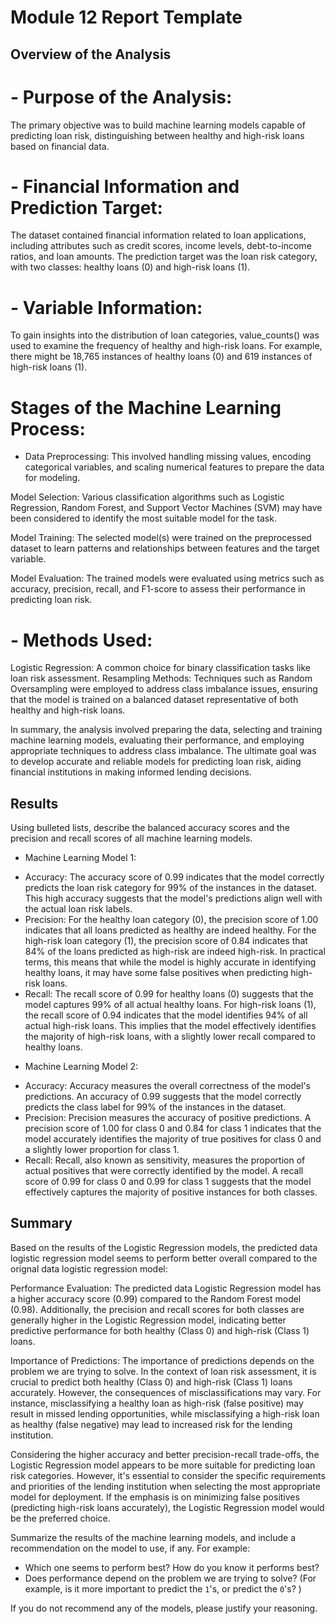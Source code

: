 # Module 12 Report Template

## Overview of the Analysis

# - Purpose of the Analysis:
The primary objective was to build machine learning models capable of predicting loan risk, distinguishing between healthy and high-risk loans based on financial data.

# - Financial Information and Prediction Target:
The dataset contained financial information related to loan applications, including attributes such as credit scores, income levels, debt-to-income ratios, and loan amounts.
The prediction target was the loan risk category, with two classes: healthy loans (0) and high-risk loans (1).

# - Variable Information:
To gain insights into the distribution of loan categories, value_counts() was used to examine the frequency of healthy and high-risk loans.
For example, there might be 18,765 instances of healthy loans (0) and 619 instances of high-risk loans (1).

# Stages of the Machine Learning Process:
- Data Preprocessing: 
This involved handling missing values, encoding categorical variables, and scaling numerical features to prepare the data for modeling.

Model Selection: Various classification algorithms such as Logistic Regression, Random Forest, and Support Vector Machines (SVM) may have been considered to identify the most suitable model for the task.

Model Training: The selected model(s) were trained on the preprocessed dataset to learn patterns and relationships between features and the target variable.

Model Evaluation: The trained models were evaluated using metrics such as accuracy, precision, recall, and F1-score to assess their performance in predicting loan risk.


# - Methods Used:
Logistic Regression: A common choice for binary classification tasks like loan risk assessment.
Resampling Methods: Techniques such as Random Oversampling were employed to address class imbalance issues, ensuring that the model is trained on a balanced dataset representative of both healthy and high-risk loans.

In summary, the analysis involved preparing the data, selecting and training machine learning models, evaluating their performance, and employing appropriate techniques to address class imbalance. The ultimate goal was to develop accurate and reliable models for predicting loan risk, aiding financial institutions in making informed lending decisions.

## Results

Using bulleted lists, describe the balanced accuracy scores and the precision and recall scores of all machine learning models.

* Machine Learning Model 1:
- Accuracy: The accuracy score of 0.99 indicates that the model correctly predicts the loan risk category for 99% of the instances in the dataset. This high accuracy suggests that the model's predictions align well with the actual loan risk labels.
- Precision: For the healthy loan category (0), the precision score of 1.00 indicates that all loans predicted as healthy are indeed healthy. For the high-risk loan category (1), the precision score of 0.84 indicates that 84% of the loans predicted as high-risk are indeed high-risk. In practical terms, this means that while the model is highly accurate in identifying healthy loans, it may have some false positives when predicting high-risk loans.
- Recall: The recall score of 0.99 for healthy loans (0) suggests that the model captures 99% of all actual healthy loans. For high-risk loans (1), the recall score of 0.94 indicates that the model identifies 94% of all actual high-risk loans. This implies that the model effectively identifies the majority of high-risk loans, with a slightly lower recall compared to healthy loans.


* Machine Learning Model 2:
- Accuracy: Accuracy measures the overall correctness of the model's predictions. An accuracy of 0.99 suggests that the model correctly predicts the class label for 99% of the instances in the dataset.
- Precision: Precision measures the accuracy of positive predictions. A precision score of 1.00 for class 0 and 0.84 for class 1 indicates that the model accurately identifies the majority of true positives for class 0 and a slightly lower proportion for class 1.
- Recall: Recall, also known as sensitivity, measures the proportion of actual positives that were correctly identified by the model. A recall score of 0.99 for class 0 and 0.99 for class 1 suggests that the model effectively captures the majority of positive instances for both classes.


## Summary
Based on the results of the Logistic Regression models, the predicted data logistic regression model seems to perform better overall compared to the orignal data logistic regression model:

Performance Evaluation: The predicted data Logistic Regression model has a higher accuracy score (0.99) compared to the Random Forest model (0.98). Additionally, the precision and recall scores for both classes are generally higher in the Logistic Regression model, indicating better predictive performance for both healthy (Class 0) and high-risk (Class 1) loans.

Importance of Predictions: The importance of predictions depends on the problem we are trying to solve. In the context of loan risk assessment, it is crucial to predict both healthy (Class 0) and high-risk (Class 1) loans accurately. However, the consequences of misclassifications may vary. For instance, misclassifying a healthy loan as high-risk (false positive) may result in missed lending opportunities, while misclassifying a high-risk loan as healthy (false negative) may lead to increased risk for the lending institution.

Considering the higher accuracy and better precision-recall trade-offs, the Logistic Regression model appears to be more suitable for predicting loan risk categories. However, it's essential to consider the specific requirements and priorities of the lending institution when selecting the most appropriate model for deployment. If the emphasis is on minimizing false positives (predicting high-risk loans accurately), the Logistic Regression model would be the preferred choice.

Summarize the results of the machine learning models, and include a recommendation on the model to use, if any. For example:
* Which one seems to perform best? How do you know it performs best?
* Does performance depend on the problem we are trying to solve? (For example, is it more important to predict the `1`'s, or predict the `0`'s? )

If you do not recommend any of the models, please justify your reasoning.
